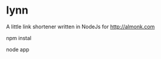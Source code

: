 lynn
====

A little link shortener written in NodeJs for http://almonk.com

  npm instal
  
  node app
